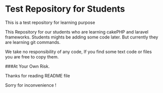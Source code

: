 Test Repository for Students
=====

This is a test repository for learning purpose

This Repository for our students who are learning cakePHP and laravel frameworks. 
Students mights be adding some code later. But currently they are learning git commands.

We take no responsibility of any code, If you find some text code or files you are free to copy them.

###At Your Own Risk.

Thanks for reading README file

Sorry for inconvenience !
